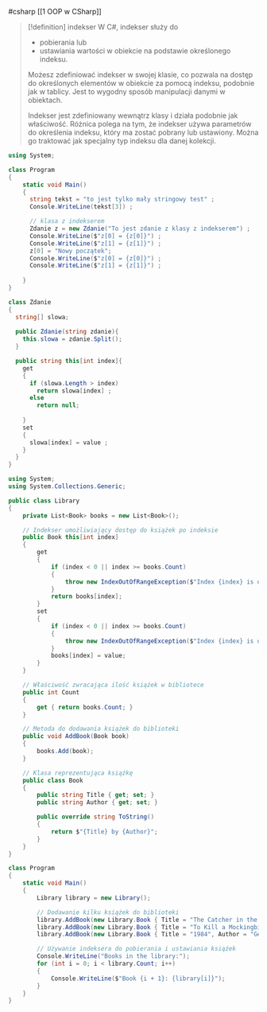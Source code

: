 #csharp 
[[1 OOP w CSharp]]

>[!definition] indekser
>W C#, indekser służy do 
>	- pobierania lub 
>	- ustawiania 
>wartości w obiekcie na podstawie określonego indeksu. 
>
>Możesz zdefiniować indekser w swojej klasie, co pozwala na dostęp do określonych elementów w obiekcie za pomocą indeksu, podobnie jak w tablicy. Jest to wygodny sposób manipulacji danymi w obiektach.
> 
> Indekser jest zdefiniowany wewnątrz klasy i działa podobnie jak właściwość. Różnica polega na tym, że indekser używa parametrów do określenia indeksu, który ma zostać pobrany lub ustawiony. Można go traktować jak specjalny typ indeksu dla danej kolekcji.

```c#
using System;

class Program
{
    static void Main()
    {
      string tekst = "to jest tylko mały stringowy test" ;
      Console.WriteLine(tekst[3]) ;

      // klasa z indekserem
      Zdanie z = new Zdanie("To jest zdanie z klasy z indekserem") ;
      Console.WriteLine($"z[0] = {z[0]}") ;
      Console.WriteLine($"z[1] = {z[1]}") ;
      z[0] = "Nowy początek";
      Console.WriteLine($"z[0] = {z[0]}") ;
      Console.WriteLine($"z[1] = {z[1]}") ;
      
    }
}

class Zdanie
{
  string[] slowa;
  
  public Zdanie(string zdanie){
    this.slowa = zdanie.Split();
  }

  public string this[int index]{
    get
    {
      if (slowa.Length > index)
        return slowa[index] ;
      else
        return null;
          
    }
    set 
    {
      slowa[index] = value ;
    }
  }
}

```

```c#
using System;
using System.Collections.Generic;

public class Library
{
    private List<Book> books = new List<Book>();

    // Indekser umożliwiający dostęp do książek po indeksie
    public Book this[int index]
    {
        get
        {
            if (index < 0 || index >= books.Count)
            {
                throw new IndexOutOfRangeException($"Index {index} is out of range.");
            }
            return books[index];
        }
        set
        {
            if (index < 0 || index >= books.Count)
            {
                throw new IndexOutOfRangeException($"Index {index} is out of range.");
            }
            books[index] = value;
        }
    }

    // Właściwość zwracająca ilość książek w bibliotece
    public int Count
    {
        get { return books.Count; }
    }

    // Metoda do dodawania książek do biblioteki
    public void AddBook(Book book)
    {
        books.Add(book);
    }

    // Klasa reprezentująca książkę
    public class Book
    {
        public string Title { get; set; }
        public string Author { get; set; }

        public override string ToString()
        {
            return $"{Title} by {Author}";
        }
    }
}

class Program
{
    static void Main()
    {
        Library library = new Library();

        // Dodawanie kilku książek do biblioteki
        library.AddBook(new Library.Book { Title = "The Catcher in the Rye", Author = "J.D. Salinger" });
        library.AddBook(new Library.Book { Title = "To Kill a Mockingbird", Author = "Harper Lee" });
        library.AddBook(new Library.Book { Title = "1984", Author = "George Orwell" });

        // Używanie indeksera do pobierania i ustawiania książek
        Console.WriteLine("Books in the library:");
        for (int i = 0; i < library.Count; i++)
        {
            Console.WriteLine($"Book {i + 1}: {library[i]}");
        }
    }
}

```








